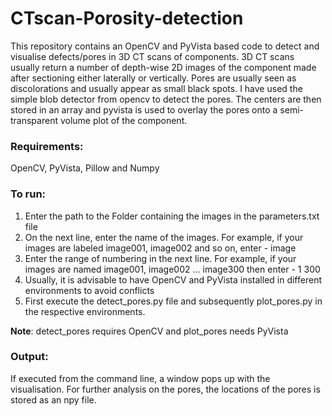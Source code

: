 # CTscan-Porosity-detection
This repository contains an OpenCV and PyVista based code to detect and visualise defects/pores in 3D CT scans of components. 3D CT scans usually return a number of depth-wise 2D images of the component made after sectioning either laterally or vertically. Pores are usually seen as discolorations and usually appear as small black spots. I have used the simple blob detector from opencv to detect the pores. The centers are then stored in an array and pyvista is used to overlay the pores onto a semi-transparent volume plot of the component. 

### Requirements:
OpenCV, PyVista, Pillow and Numpy 

### To run:
  1. Enter the path to the Folder containing the images in the parameters.txt file
  2. On the next line, enter the name of the images. For example, if your images are labeled image001, image002 and so on, enter - image
  3. Enter the range of numbering in the next line. For example, if your images are named image001, image002 ... image300 then enter - 1 300
  4. Usually, it is advisable to have OpenCV and PyVista installed in different environments to avoid conflicts
  5. First execute the detect_pores.py file and subsequently plot_pores.py in the respective environments. 

**Note**: detect_pores requires OpenCV and plot_pores needs PyVista

### Output:
If executed from the command line, a window pops up with the visualisation. For further analysis on the pores, the locations of the pores is stored as an npy file.
